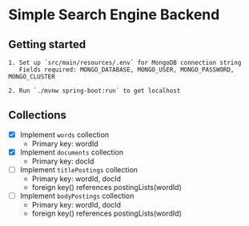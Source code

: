 # Simple Search Engine Backend

## Getting started

```
1. Set up `src/main/resources/.env` for MongoDB connection string
   Fields required: MONGO_DATABASE, MONGO_USER, MONGO_PASSWORD, MONGO_CLUSTER
   
2. Run `./mvnw spring-boot:run` to get localhost  
```

## Collections

- [X] Implement `words` collection
    - Primary key: wordId
- [X] Implement `documents` collection
    - Primary key: docId
- [ ] Implement `titlePostings` collection
    - Primary key: wordId, docId
    - foreign key() references postingLists(wordId)
- [ ] Implement `bodyPostings` collection
    - Primary key: wordId, docId
    - foreign key() references postingLists(wordId)
